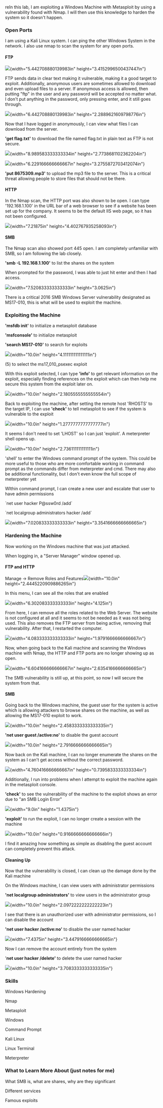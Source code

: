 reIn this lab, I am exploiting a Windows Machine with Metasploit by
using a vulnerability found with Nmap. I will then use this knowledge to
harden the system so it doesn't happen.

### **Open Ports**

I am using a Kali Linux system. I can ping the other Windows System in
the network. I also use nmap to scan the system for any open ports.

#### **FTP**

![](media/image10.png){width="5.442708880139983in"
height="3.4152996500437447in"}

FTP sends data in clear text making it vulnerable, making it a good
target to exploit. Additionally, anonymous users are sometimes allowed
to download and even upload files to a server. If anonymous access is
allowed, then putting "ftp" in the user and any password will be
accepted no matter what. I don't put anything in the password, only
pressing enter, and it still goes through.

![](media/image18.png){width="6.442708880139983in"
height="2.2889621609798776in"}

Now that I have logged in anonymously, I can view what files I can
download from the server.

**'get flag.txt'** to download the file named flag.txt in plain text as
FTP is not secure.

![](media/image19.png){width="8.989583333333334in"
height="2.7738681102362204in"}

![](media/image21.png){width="6.229166666666667in"
height="3.2755872703412074in"}

**'put 8675309.mp3'** to upload the mp3 file to the server. This is a
critical threat allowing people to store files that should not be there.

#### HTTP

In the Nmap scan, the HTTP port was also shown to be open. I can type
'192.168.1.100' in the URL bar of a web browser to see if a website has
been set up for the company. It seems to be the default IIS web page, so
it has not been configured.

![](media/image16.png){width="7.21875in" height="4.402767935258093in"}

#### SMB

The Nmap scan also showed port 445 open. I am completely unfamiliar with
SMB, so I am following the lab closely.

**'smb -L 192.168.1.100'** to list the shares on the system

When prompted for the password, I was able to just hit enter and then I
had access.

![](media/image1.png){width="7.520833333333333in" height="3.0625in"}

There is a critical 2016 SMB Windows Server vulnerability designated as
MS17-010, this is what will be used to exploit the machine.

### **Exploiting the Machine**

**'msfdb init'** to initialize a metasploit database

**'msfconsole'** to initialize metasploit

**'search MS17-010'** to search for exploits

![](media/image5.png){width="10.0in" height="4.111111111111111in"}

\(5\) to select the ms17_010_psexec exploit

With this exploit selected, I can type **'info'** to get relevant
information on the exploit, especially finding references on the exploit
which can then help me secure this system from the exploit later on.

![](media/image13.png){width="10.0in" height="2.1805555555555554in"}

Back to exploiting the machine, after setting the remote host 'RHOSTS'
to the target IP, I can use **'check'** to tell metasploit to see if the
system is vulnerable to the exploit

![](media/image11.png){width="10.0in" height="1.2777777777777777in"}

It seems I don't need to set 'LHOST' so I can just 'exploit'. A
meterpreter shell opens up.

![](media/image23.png){width="10.0in" height="2.736111111111111in"}

'shell' to enter the Windows command prompt of the system. This could be
more useful to those who are more comfortable working in command prompt
as the commands differ from meterpreter and cmd. There may also be
additional functionality, but I don\'t even know the full scope of
meterpreter yet

WIthin command prompt, I can create a new user and escalate that user to
have admin permissions

\`net user hacker P@ssw0rd /add\`

\`net localgroup administrators hacker /add\`

![](media/image22.png){width="7.020833333333333in"
height="3.3541666666666665in"}

### **Hardening the Machine**

Now working on the Windows machine that was just attacked.

When logging in, a "Server Manager" window opened up.

#### FTP and HTTP

Manage → Remove Roles and Features![](media/image9.png){width="10.0in"
height="2.4445220909886265in"}

In this menu, I can see all the roles that are enabled

![](media/image17.png){width="6.302083333333333in" height="4.125in"}

From here, I can remove all the roles related to the Web Server. The
website is not configured at all and it seems to not be needed as it was
not being used. This also removes the FTP server from being active,
removing that vulnerability. After that, I restarted the computer.

![](media/image6.png){width="4.083333333333333in"
height="1.9791666666666667in"}

Now, when going back to the Kali machine and scanning the Windows
machine with Nmap, the HTTP and FTP ports are no longer showing up as
open.

![](media/image8.png){width="6.604166666666667in"
height="2.6354166666666665in"}

The SMB vulnerability is still up, at this point, so now I will secure
the system from that.

#### SMB

Going back to the Windows machine, the guest user for the system is
active which is allowing attackers to browse shares on the machine, as
well as allowing the MS17-010 exploit to work.

![](media/image7.png){width="10.0in" height="2.4583333333333335in"}

**'net user guest /active:no'** to disable the guest account

![](media/image15.png){width="10.0in" height="2.7916666666666665in"}

Now back on the Kali machine, I can no longer enumerate the shares on
the system as I can't get access without the correct password.

![](media/image12.png){width="4.760416666666667in"
height="0.7395833333333334in"}

Additionally, I run into problems when I attempt to exploit the machine
again in the metasploit console.

**'check'** to see the vulnerability of the machine to the exploit shows
an error due to "an SMB Login Error"

![](media/image2.png){width="9.0in" height="1.4375in"}

**'exploit'** to run the exploit, I can no longer create a session with
the machine

![](media/image20.png){width="10.0in" height="0.9166666666666666in"}

I find it amazing how something as simple as disabling the guest account
can completely prevent this attack.

#### Cleaning Up

Now that the vulnerability is closed, I can clean up the damage done by
the Kali machine

On the Windows machine, I can view users with administrator permissions

**'net localgroup administrators'** to view users in the administrator
group

![](media/image4.png){width="10.0in" height="2.0972222222222223in"}

I see that there is an unauthorized user with administrator permissions,
so I can disable the account

**'net user hacker /active:no'** to disable the user named hacker

![](media/image14.png){width="7.4375in" height="3.4479166666666665in"}

Now I can remove the account entirely from the system

'**net user hacker /delete'** to delete the user named hacker

![](media/image3.png){width="10.0in" height="3.7083333333333335in"}

### Skills 

Windows Hardening

Nmap

Metasploit

Windows

Command Prompt

Kali Linux

Linux Terminal

Meterpreter

### What to Learn More About (just notes for me)

What SMB is, what are shares, why are they significant

Different services

Famous exploits
